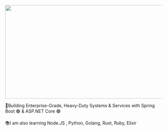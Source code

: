 <a href="#">
  <img height="300" width="850" src="https://i.pinimg.com/originals/cd/54/4e/cd544ea83dedc9872d29289124cc7852.gif"/>
</a>

🚀Building Enterprise-Grade, Heavy-Duty Systems & Services with Spring Boot 🟢 & ASP.NET Core 🟣

📚I am also learning Node.JS , Python, Golang, Rust, Ruby, Elixir 



